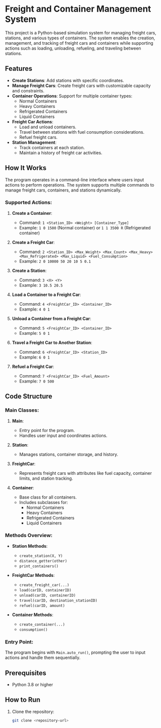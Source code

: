 # Freight and Container Management System

This project is a Python-based simulation system for managing freight cars, stations, and various types of containers. The system enables the creation, management, and tracking of freight cars and containers while supporting actions such as loading, unloading, refueling, and traveling between stations.

## Features
- **Create Stations**: Add stations with specific coordinates.
- **Manage Freight Cars**: Create freight cars with customizable capacity and constraints.
- **Container Operations**: Support for multiple container types:
  - Normal Containers
  - Heavy Containers
  - Refrigerated Containers
  - Liquid Containers
- **Freight Car Actions**:
  - Load and unload containers.
  - Travel between stations with fuel consumption considerations.
  - Refuel freight cars.
- **Station Management**:
  - Track containers at each station.
  - Maintain a history of freight car activities.

## How It Works
The program operates in a command-line interface where users input actions to perform operations. The system supports multiple commands to manage freight cars, containers, and stations dynamically.

### Supported Actions:
1. **Create a Container**:
   - Command: `1 <Station_ID> <Weight> [Container_Type]`
   - Example: `1 0 1500` (Normal container) or `1 1 3500 R` (Refrigerated container)

2. **Create a Freight Car**:
   - Command: `2 <Station_ID> <Max_Weight> <Max_Count> <Max_Heavy> <Max_Refrigerated> <Max_Liquid> <Fuel_Consumption>`
   - Example: `2 0 10000 50 20 10 5 0.1`

3. **Create a Station**:
   - Command: `3 <X> <Y>`
   - Example: `3 10.5 20.5`

4. **Load a Container to a Freight Car**:
   - Command: `4 <FreightCar_ID> <Container_ID>`
   - Example: `4 0 1`

5. **Unload a Container from a Freight Car**:
   - Command: `5 <FreightCar_ID> <Container_ID>`
   - Example: `5 0 1`

6. **Travel a Freight Car to Another Station**:
   - Command: `6 <FreightCar_ID> <Station_ID>`
   - Example: `6 0 1`

7. **Refuel a Freight Car**:
   - Command: `7 <FreightCar_ID> <Fuel_Amount>`
   - Example: `7 0 500`

## Code Structure
### Main Classes:
1. **Main**:
   - Entry point for the program.
   - Handles user input and coordinates actions.

2. **Station**:
   - Manages stations, container storage, and history.

3. **FreightCar**:
   - Represents freight cars with attributes like fuel capacity, container limits, and station tracking.

4. **Container**:
   - Base class for all containers.
   - Includes subclasses for:
     - Normal Containers
     - Heavy Containers
     - Refrigerated Containers
     - Liquid Containers

### Methods Overview:
- **Station Methods**:
  - `create_station(X, Y)`
  - `distance_getter(other)`
  - `print_containers()`

- **FreightCar Methods**:
  - `create_freight_car(...)`
  - `load(carID, containerID)`
  - `unload(carID, containerID)`
  - `travel(carID, destination_stationID)`
  - `refuel(carID, amount)`

- **Container Methods**:
  - `create_container(...)`
  - `consumption()`

### Entry Point:
The program begins with `Main.auto_run()`, prompting the user to input actions and handle them sequentially.

## Prerequisites
- Python 3.8 or higher

## How to Run
1. Clone the repository:
   ```bash
   git clone <repository-url>
